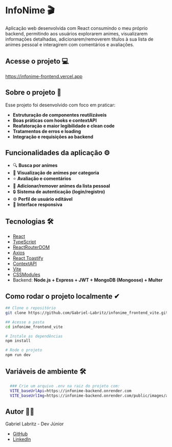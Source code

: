 # InfoNime 🎬

Aplicação web desenvolvida com React consumindo o meu próprio backend, permitindo aos usuários explorarem animes, visualizarem informações detalhadas, adicionarem/removerem títulos à sua lista de animes pessoal e interagirem com comentários e avaliações.

## Acesse o projeto 💻
https://infonime-frontend.vercel.app

## Sobre o projeto 🧠

Esse projeto foi desenvolvido com foco em praticar:

- **Estruturação de componentes reutilizáveis**
- **Boas práticas com hooks e contextAPI**
- **Reafatoração e maior legibilidade e clean code**
- **Tratamentos de erros e loading**
- **Integração e requisições ao backend**

## Funcionalidades da aplicação ⚙

- 🔍 **Busca por animes**
- 📂 **Visualização de animes por categoria**
- ⭐ **Avaliação e comentários**
- 📌 **Adicionar/remover animes da lista pessoal**
- 🔒 **Sistema de autenticação (login/registro)**
- ⚙️ **Perfil de usuário editável**
- 🎨 **Interface responsiva**

## Tecnologias 🛠

- [React](https://reactjs.org/)
- [TypeScript](https://www.typescriptlang.org/)
- [ReactRouterDOM](https://reactrouter.com/)
- [Axios](https://axios-http.com/)
- [React Toastify](https://fkhadra.github.io/react-toastify/)
- [ContextAPI](https://reactjs.org/docs/context.html)
- [Vite](https://vitejs.dev/)
- [CSSModules]()
- Backend: **Node.js + Express + JWT + MongoDB (Mongoose) + Multer**

## Como rodar o projeto localmente ✔

```bash
## Clone o repositório
git clone https://github.com/Gabriel-Labritz/infonime_frontend_vite.git

## Acesse a pasta
cd infonime_frontend_vite

# Instale as dependências
npm install

# Rode o projeto
npm run dev

```

## Variáveis de ambiente 🛠

```bash
  ### Crie um arquivo .env na raiz do projeto com:
  VITE_baseUrlApi=https://infonime-backend.onrender.com
  VITE_baseUrlImg=https://infonime-backend.onrender.com/public/images/animes/
```

## Autor 🙋‍♂️

Gabriel Labritz - Dev Júnior

- [GitHub](https://github.com/Gabriel-Labritz)
- [LinkedIn](https://www.linkedin.com/in/gabriel-labritz-199499229/)
